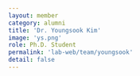 ```yaml
---
layout: member
category: alumni
title: 'Dr. Youngsook Kim'
image: 'ys.png'
role: Ph.D. Student
permalink: 'lab-web/team/youngsook'
detail: false
---
```


